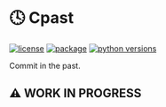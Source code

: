 # 🕓 Cpast

[![license](https://img.shields.io/github/license/skuzow/cpast.svg)](https://github.com/skuzow/cpast/blob/master/LICENSE)
[![package](https://github.com/skuzow/cpast/actions/workflows/release.yml/badge.svg?branch=master)](https://github.com/skuzow/cpast/actions/workflows/release.yml)
[![python versions](https://img.shields.io/badge/python->=%203.7%20-blue)](https://www.python.org/downloads)

Commit in the past.

## ⚠️ WORK IN PROGRESS
